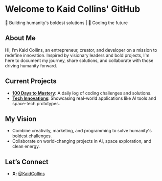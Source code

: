 # Welcome to Kaid Collins' GitHub
🚀 Building humanity's boldest solutions | 🔧 Coding the future  

## About Me
Hi, I’m Kaid Collins, an entrepreneur, creator, and developer on a mission to redefine innovation. Inspired by visionary leaders and bold projects, I’m here to document my journey, share solutions, and collaborate with those driving humanity forward.

## Current Projects
- **[100 Days to Mastery](https://github.com/kaidcollins/100DaysToMastery)**: A daily log of coding challenges and solutions.
- **[Tech Innovations](https://github.com/kaidcollins/TechInnovations)**: Showcasing real-world applications like AI tools and space-tech prototypes.

## My Vision
- Combine creativity, marketing, and programming to solve humanity's boldest challenges.
- Collaborate on world-changing projects in AI, space exploration, and clean energy.

## Let’s Connect
- **X**: [@KaidCollins](https://x.com/kaidcollins)
